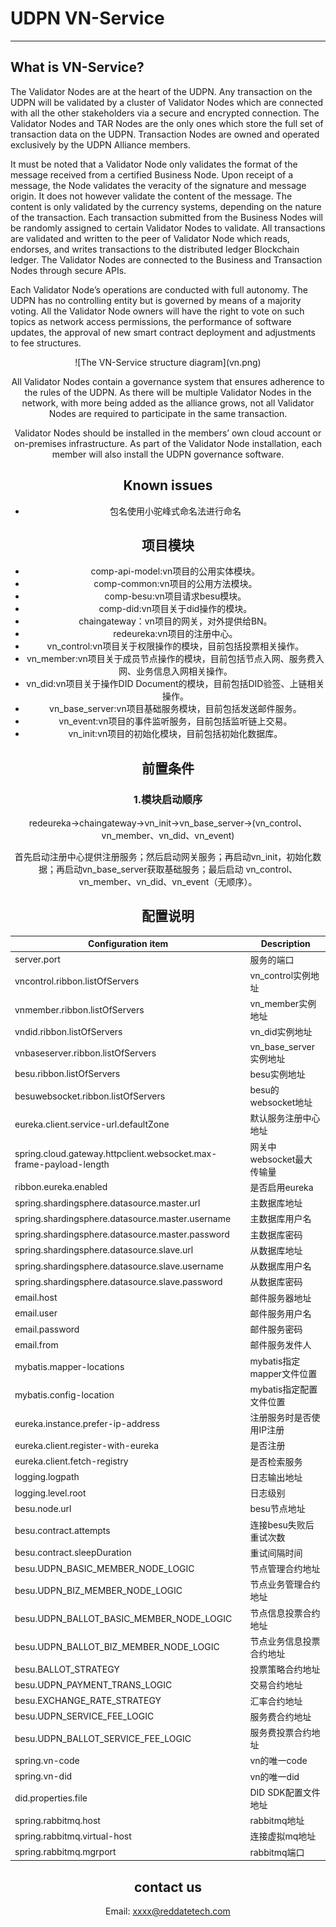 ﻿# UDPN VN-Service

----
## What is VN-Service?
The Validator Nodes are at the heart of the UDPN. Any transaction on the UDPN will be validated by a cluster of Validator Nodes which are connected with all the other stakeholders via a secure and encrypted connection. The Validator Nodes and TAR Nodes are the only ones which store the full set of transaction data on the UDPN. Transaction Nodes are owned and operated exclusively by the UDPN Alliance members. 

It must be noted that a Validator Node only validates the format of the message received from a certified Business Node. Upon receipt of a message, the Node validates the veracity of the signature and message origin. It does not however validate the content of the message. The content is only validated by the currency systems, depending on the nature of the transaction.  Each transaction submitted from the Business Nodes will be randomly assigned to certain Validator Nodes to validate. All transactions are validated and written to the peer of Validator Node which reads, endorses, and writes transactions to the distributed ledger Blockchain ledger. The Validator Nodes are connected to the Business and Transaction Nodes through secure APIs.

Each Validator Node’s operations are conducted with full autonomy. The UDPN has no controlling entity but is governed by means of a majority voting. All the Validator Node owners will have the right to vote on such topics as network access permissions, the performance of software updates, the approval of new smart contract deployment and adjustments to fee structures. 

<div align=center>![The VN-Service structure diagram](vn.png)

All Validator Nodes contain a governance system that ensures adherence to the rules of the UDPN. As there will be multiple Validator Nodes in the network, with more being added as the alliance grows, not all Validator Nodes are required to participate in the same transaction.

Validator Nodes should be installed in the members’ own cloud account or on-premises infrastructure. As part of the Validator Node installation, each member will also install the UDPN governance software.      

## Known issues
- 包名使用小驼峰式命名法进行命名


## 项目模块
- comp-api-model:vn项目的公用实体模块。
- comp-common:vn项目的公用方法模块。
- comp-besu:vn项目请求besu模块。
- comp-did:vn项目关于did操作的模块。
- chaingateway：vn项目的网关，对外提供给BN。
- redeureka:vn项目的注册中心。
- vn_control:vn项目关于权限操作的模块，目前包括投票相关操作。
- vn_member:vn项目关于成员节点操作的模块，目前包括节点入网、服务费入网、业务信息入网相关操作。
- vn_did:vn项目关于操作DID Document的模块，目前包括DID验签、上链相关操作。
- vn_base_server:vn项目基础服务模块，目前包括发送邮件服务。
- vn_event:vn项目的事件监听服务，目前包括监听链上交易。
- vn_init:vn项目的初始化模块，目前包括初始化数据库。

## 前置条件
### 1.模块启动顺序
redeureka->chaingateway->vn_init->vn_base_server->(vn_control、vn_member、vn_did、vn_event)

首先启动注册中心提供注册服务；然后启动网关服务；再启动vn_init，初始化数据；再启动vn_base_server获取基础服务；最后启动 vn_control、vn_member、vn_did、vn_event（无顺序）。

## 配置说明

| Configuration item | Description |
| ------------------------- | ------------------------------------- |
| server.port | 服务的端口 |
| vncontrol.ribbon.listOfServers | vn_control实例地址 |
| vnmember.ribbon.listOfServers | vn_member实例地址 |
| vndid.ribbon.listOfServers |vn_did实例地址 |
| vnbaseserver.ribbon.listOfServers |vn_base_server实例地址 |
| besu.ribbon.listOfServers |besu实例地址 |
| besuwebsocket.ribbon.listOfServers |besu的websocket地址 |
| eureka.client.service-url.defaultZone |默认服务注册中心地址 |
| spring.cloud.gateway.httpclient.websocket.max-frame-payload-length |网关中websocket最大传输量 |
| ribbon.eureka.enabled |是否启用eureka |
| spring.shardingsphere.datasource.master.url |主数据库地址 |
| spring.shardingsphere.datasource.master.username |主数据库用户名 |
| spring.shardingsphere.datasource.master.password |主数据库密码 |
| spring.shardingsphere.datasource.slave.url |从数据库地址 |
| spring.shardingsphere.datasource.slave.username |从数据库用户名 |
| spring.shardingsphere.datasource.slave.password |从数据库密码 |
| email.host | 邮件服务器地址 |
| email.user | 邮件服务用户名 |
| email.password  | 邮件服务密码 |
| email.from | 邮件服务发件人 |
| mybatis.mapper-locations | mybatis指定mapper文件位置 |
| mybatis.config-location | mybatis指定配置文件位置 |
| eureka.instance.prefer-ip-address | 注册服务时是否使用IP注册 |
| eureka.client.register-with-eureka | 是否注册 |
| eureka.client.fetch-registry | 是否检索服务 |
| logging.logpath | 日志输出地址 |
| logging.level.root | 日志级别 |
| besu.node.url | besu节点地址 |
| besu.contract.attempts | 连接besu失败后重试次数 |
| besu.contract.sleepDuration | 重试间隔时间 |
| besu.UDPN_BASIC_MEMBER_NODE_LOGIC | 节点管理合约地址 |
| besu.UDPN_BIZ_MEMBER_NODE_LOGIC | 节点业务管理合约地址 |
| besu.UDPN_BALLOT_BASIC_MEMBER_NODE_LOGIC | 节点信息投票合约地址 |
| besu.UDPN_BALLOT_BIZ_MEMBER_NODE_LOGIC | 节点业务信息投票合约地址 |
| besu.BALLOT_STRATEGY | 投票策略合约地址 |
| besu.UDPN_PAYMENT_TRANS_LOGIC | 交易合约地址 |
| besu.EXCHANGE_RATE_STRATEGY | 汇率合约地址 |
| besu.UDPN_SERVICE_FEE_LOGIC | 服务费合约地址 |
| besu.UDPN_BALLOT_SERVICE_FEE_LOGIC | 服务费投票合约地址 |
| spring.vn-code | vn的唯一code |
| spring.vn-did | vn的唯一did |
| did.properties.file | DID SDK配置文件地址 |
| spring.rabbitmq.host | rabbitmq地址 |
| spring.rabbitmq.virtual-host | 连接虚拟mq地址 |
| spring.rabbitmq.mgrport | rabbitmq端口 |

## contact us

Email: xxxx@reddatetech.com